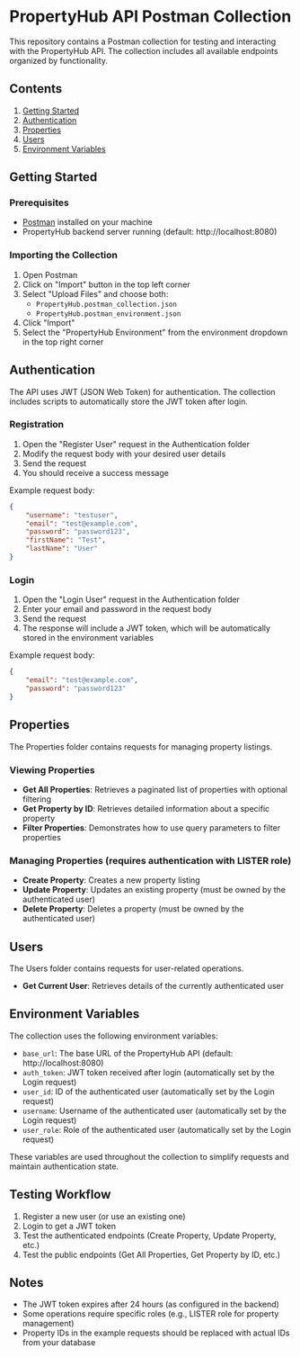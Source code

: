 # PropertyHub API Postman Collection

This repository contains a Postman collection for testing and interacting with the PropertyHub API. The collection includes all available endpoints organized by functionality.

## Contents

1. [Getting Started](#getting-started)
2. [Authentication](#authentication)
3. [Properties](#properties)
4. [Users](#users)
5. [Environment Variables](#environment-variables)

## Getting Started

### Prerequisites

- [Postman](https://www.postman.com/downloads/) installed on your machine
- PropertyHub backend server running (default: http://localhost:8080)

### Importing the Collection

1. Open Postman
2. Click on "Import" button in the top left corner
3. Select "Upload Files" and choose both:
   - `PropertyHub.postman_collection.json`
   - `PropertyHub.postman_environment.json`
4. Click "Import"
5. Select the "PropertyHub Environment" from the environment dropdown in the top right corner

## Authentication

The API uses JWT (JSON Web Token) for authentication. The collection includes scripts to automatically store the JWT token after login.

### Registration

1. Open the "Register User" request in the Authentication folder
2. Modify the request body with your desired user details
3. Send the request
4. You should receive a success message

Example request body:
```json
{
    "username": "testuser",
    "email": "test@example.com",
    "password": "password123",
    "firstName": "Test",
    "lastName": "User"
}
```

### Login

1. Open the "Login User" request in the Authentication folder
2. Enter your email and password in the request body
3. Send the request
4. The response will include a JWT token, which will be automatically stored in the environment variables

Example request body:
```json
{
    "email": "test@example.com",
    "password": "password123"
}
```

## Properties

The Properties folder contains requests for managing property listings.

### Viewing Properties

- **Get All Properties**: Retrieves a paginated list of properties with optional filtering
- **Get Property by ID**: Retrieves detailed information about a specific property
- **Filter Properties**: Demonstrates how to use query parameters to filter properties

### Managing Properties (requires authentication with LISTER role)

- **Create Property**: Creates a new property listing
- **Update Property**: Updates an existing property (must be owned by the authenticated user)
- **Delete Property**: Deletes a property (must be owned by the authenticated user)

## Users

The Users folder contains requests for user-related operations.

- **Get Current User**: Retrieves details of the currently authenticated user

## Environment Variables

The collection uses the following environment variables:

- `base_url`: The base URL of the PropertyHub API (default: http://localhost:8080)
- `auth_token`: JWT token received after login (automatically set by the Login request)
- `user_id`: ID of the authenticated user (automatically set by the Login request)
- `username`: Username of the authenticated user (automatically set by the Login request)
- `user_role`: Role of the authenticated user (automatically set by the Login request)

These variables are used throughout the collection to simplify requests and maintain authentication state.

## Testing Workflow

1. Register a new user (or use an existing one)
2. Login to get a JWT token
3. Test the authenticated endpoints (Create Property, Update Property, etc.)
4. Test the public endpoints (Get All Properties, Get Property by ID, etc.)

## Notes

- The JWT token expires after 24 hours (as configured in the backend)
- Some operations require specific roles (e.g., LISTER role for property management)
- Property IDs in the example requests should be replaced with actual IDs from your database